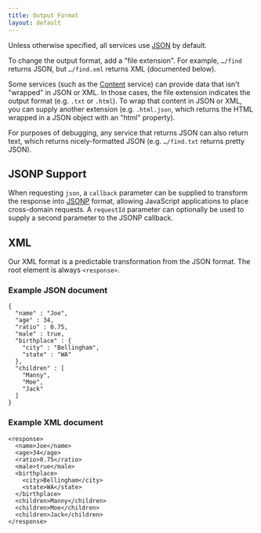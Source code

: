```yaml
---
title: Output Format
layout: default
---
```


Unless otherwise specified, all services use [JSON](http://json.org/) by default.

To change the output format, add a "file extension". For example, `…/find` returns JSON, but `…/find.xml` returns XML (documented below).

Some services (such as the [Content](Bible_Content) service) can provide data that isn't "wrapped" in JSON or XML. In those cases, the file extension indicates the output format (e.g. `.txt` or `.html`). To wrap that content in JSON or XML, you can supply another extension (e.g. `.html.json`, which returns the HTML wrapped in a JSON object with an "html" property).

For purposes of debugging, any service that returns JSON can also return text, which returns nicely-formatted JSON (e.g. `…/find.txt` returns pretty JSON).

## JSONP Support

When requesting `json`, a `callback` parameter can be supplied to transform the response into [JSONP](https://en.wikipedia.org/wiki/JSON#JSONP) format, allowing JavaScript applications to place cross-domain requests. A `requestId` parameter can optionally be used to supply a second parameter to the JSONP callback.

## XML

Our XML format is a predictable transformation from the JSON format. The root element is always `<response>`.

### Example JSON document

```
{
  "name" : "Joe",
  "age" : 34,
  "ratio" : 0.75,
  "male" : true,
  "birthplace" : {
    "city" : "Bellingham",
    "state" : "WA"
  },
  "children" : [
    "Manny",
    "Moe",
    "Jack"
  ]
}
```

### Example XML document

```
<response>
  <name>Joe</name>
  <age>34</age>
  <ratio>0.75</ratio>
  <male>true</male>
  <birthplace>
    <city>Bellingham</city>
    <state>WA</state>
  </birthplace>
  <children>Manny</children>
  <children>Moe</children>
  <children>Jack</children>
</response>
```
